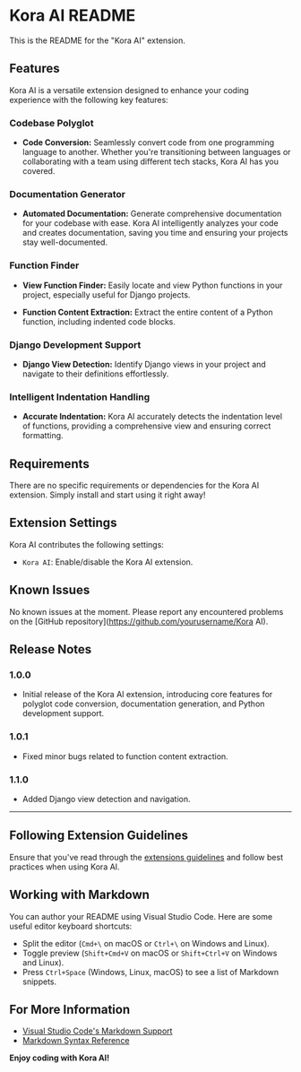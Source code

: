 # Kora AI README

This is the README for the "Kora AI" extension.

## Features

Kora AI is a versatile extension designed to enhance your coding experience with the following key features:

### Codebase Polyglot

- **Code Conversion:** Seamlessly convert code from one programming language to another. Whether you're transitioning between languages or collaborating with a team using different tech stacks, Kora AI has you covered.

### Documentation Generator

- **Automated Documentation:** Generate comprehensive documentation for your codebase with ease. Kora AI intelligently analyzes your code and creates documentation, saving you time and ensuring your projects stay well-documented.

### Function Finder

- **View Function Finder:** Easily locate and view Python functions in your project, especially useful for Django projects.

- **Function Content Extraction:** Extract the entire content of a Python function, including indented code blocks.

### Django Development Support

- **Django View Detection:** Identify Django views in your project and navigate to their definitions effortlessly.

### Intelligent Indentation Handling

- **Accurate Indentation:** Kora AI accurately detects the indentation level of functions, providing a comprehensive view and ensuring correct formatting.

## Requirements

There are no specific requirements or dependencies for the Kora AI extension. Simply install and start using it right away!

## Extension Settings

Kora AI contributes the following settings:

- `Kora AI`: Enable/disable the Kora AI extension.
<!-- - `Kora AI.viewFinderDepth`: Set the depth of search when using the view function finder. -->

## Known Issues

No known issues at the moment. Please report any encountered problems on the [GitHub repository](https://github.com/yourusername/Kora AI).

## Release Notes

### 1.0.0

- Initial release of the Kora AI extension, introducing core features for polyglot code conversion, documentation generation, and Python development support.

### 1.0.1

- Fixed minor bugs related to function content extraction.

### 1.1.0

- Added Django view detection and navigation.

---

## Following Extension Guidelines

Ensure that you've read through the [extensions guidelines](https://code.visualstudio.com/api/references/extension-guidelines) and follow best practices when using Kora AI.

## Working with Markdown

You can author your README using Visual Studio Code. Here are some useful editor keyboard shortcuts:

- Split the editor (`Cmd+\` on macOS or `Ctrl+\` on Windows and Linux).
- Toggle preview (`Shift+Cmd+V` on macOS or `Shift+Ctrl+V` on Windows and Linux).
- Press `Ctrl+Space` (Windows, Linux, macOS) to see a list of Markdown snippets.

## For More Information

- [Visual Studio Code's Markdown Support](http://code.visualstudio.com/docs/languages/markdown)
- [Markdown Syntax Reference](https://help.github.com/articles/markdown-basics/)

**Enjoy coding with Kora AI!**